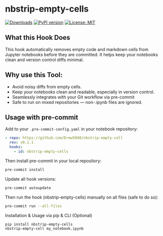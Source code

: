 # nbstrip-empty-cells

[![Downloads](https://static.pepy.tech/badge/nbstrip-empty-cells)](https://pepy.tech/project/nbstrip-empty-cells)
[![PyPI version](https://badge.fury.io/py/nbstrip-empty-cells.svg)](https://badge.fury.io/py/nbstrip-empty-cells)
[![License: MIT](https://img.shields.io/badge/License-MIT-yellow.svg)](https://opensource.org/licenses/MIT)

## What this Hook Does
This hook automatically removes empty code and markdown cells from Jupyter notebooks before they are committed. 
It helps keep your notebooks clean and version control diffs minimal.

## Why use this Tool:
- Avoid noisy diffs from empty cells.
- Keep your notebooks clean and readable, especially in version control.
- Seamlessly integrates with your Git workflow via pre-commit
- Safe to run on mixed repositories — non-.ipynb files are ignored.

## Usage with pre-commit

Add to your `.pre-commit-config.yaml` in your notebook repository:

```yaml
- repo: https://github.com/Drew5040/nbstrip-empty-cell
  rev: v0.1.1
  hooks:
    - id: nbstrip-empty-cells
```

Then install pre-commit in your local repository:

```bash
pre-commit install
```

Update all hook versions:

```bash
pre-commit autoupdate
```

Then run the hook (nbstrip-empty-cells) manually on all files (safe to do so):
```bash
pre-commit run --all-files
```

Installation & Usage via pip & CLI (Optional)
```bash
pip install nbstrip-empty-cells
nbstrip-empty-cell my_notebook.ipynb
```


